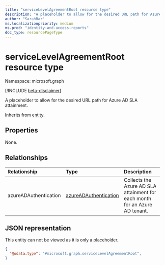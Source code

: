 ```yaml
---
title: "serviceLevelAgreementRoot resource type"
description: "A placeholder to allow for the desired URL path for Azure AD SLA attainment."
author: "SarahBar"
ms.localizationpriority: medium
ms.prod: "identity-and-access-reports"
doc_type: resourcePageType
---
```


# serviceLevelAgreementRoot resource type

Namespace: microsoft.graph

[!INCLUDE [beta-disclaimer](../../includes/beta-disclaimer.md)]

A placeholder to allow for the desired URL path for Azure AD SLA attainment.

Inherits from [entity](../resources/entity.md).

## Properties
None.

## Relationships
|Relationship|Type|Description|
|:---|:---|:---|
|azureADAuthentication|[azureADAuthentication](../resources/azureadauthentication.md)|Collects the Azure AD SLA attainment for each month for an Azure AD tenant.|

## JSON representation
This entity can not be viewed as it is only a placeholder.
<!-- {
  "blockType": "resource",
  "@odata.type": "microsoft.graph.serviceLevelAgreementRoot",
  "baseType": "microsoft.graph.entity",
  "openType": false
}
-->
``` json
{
  "@odata.type": "#microsoft.graph.serviceLevelAgreementRoot",
}
```